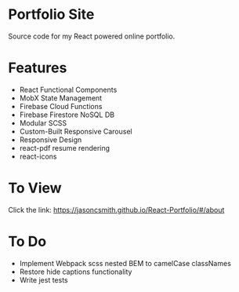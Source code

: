 # Portfolio Site
Source code for my React powered online portfolio.

# Features
- React Functional Components
- MobX State Management
- Firebase Cloud Functions
- Firebase Firestore NoSQL DB
- Modular SCSS
- Custom-Built Responsive Carousel
- Responsive Design
- react-pdf resume rendering
- react-icons 

# To View

Click the link: https://jasoncsmith.github.io/React-Portfolio/#/about

# To Do
- Implement Webpack scss nested BEM to camelCase classNames
- Restore hide captions functionality
- Write jest tests
